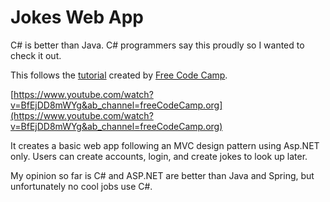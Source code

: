 # Jokes Web App

C# is better than Java. C# programmers say this proudly so I wanted to check it out. 

This follows the [tutorial](https://www.youtube.com/watch?v=BfEjDD8mWYg&ab_channel=freeCodeCamp.org) created by [Free Code Camp](https://www.freecodecamp.org/).

[https://www.youtube.com/watch?v=BfEjDD8mWYg&ab_channel=freeCodeCamp.org](https://www.youtube.com/watch?v=BfEjDD8mWYg&ab_channel=freeCodeCamp.org)

It creates a basic web app following an MVC design pattern using Asp.NET only. Users can create accounts, login, and create jokes to look up later.

My opinion so far is C# and ASP.NET are better than Java and Spring, but unfortunately no cool jobs use C#.


